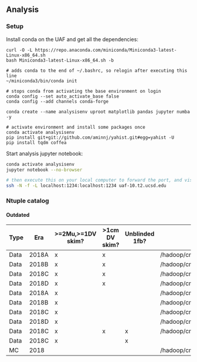 ## Analysis

### Setup

Install conda on the UAF and get all the dependencies:
```
curl -O -L https://repo.anaconda.com/miniconda/Miniconda3-latest-Linux-x86_64.sh
bash Miniconda3-latest-Linux-x86_64.sh -b 

# adds conda to the end of ~/.bashrc, so relogin after executing this line
~/miniconda3/bin/conda init

# stops conda from activating the base environment on login
conda config --set auto_activate_base false
conda config --add channels conda-forge

conda create --name analysisenv uproot matplotlib pandas jupyter numba -y

# activate environment and install some packages once
conda activate analysisenv
pip install git+git://github.com/aminnj/yahist.git#egg=yahist -U
pip install tqdm coffea
```

Start analysis jupyter notebook:
```bash
conda activate analysisenv 
jupyter notebook --no-browser

# then execute this on your local computer to forward the port, and visit the url in your browser
ssh -N -f -L localhost:1234:localhost:1234 uaf-10.t2.ucsd.edu
```


### Ntuple catalog

#### Outdated

| Type          | Era           | >=2Mu,>=1DV skim? | >1cm DV skim? | Unblinded 1fb? | Path                                                                                                        | Notes         |
| ------------- | ------------- | -------------     | ------------- | -------------  | -------------                                                                                               | ------------- |
| Data          | 2018A         | x                 | x             |                | /hadoop/cms/store/user/namin/ProjectMetis/ScoutingCaloMuon_Run2018A-v1_RAW_v4skim1cm/                       |               |
| Data          | 2018B         | x                 | x             |                | /hadoop/cms/store/user/namin/ProjectMetis/ScoutingCaloMuon_Run2018B-v1_RAW_v4skim1cm/                       |               |
| Data          | 2018C         | x                 | x             |                | /hadoop/cms/store/user/namin/ProjectMetis/ScoutingCaloMuon_Run2018C-v1_RAW_v4skim1cm/                       |               |
| Data          | 2018D         | x                 | x             |                | /hadoop/cms/store/user/namin/ProjectMetis/ScoutingCaloMuon_Run2018D-v1_RAW_v4skim1cm/                       |               |
| Data          | 2018A         | x                 |               |                | /hadoop/cms/store/user/namin/ProjectMetis/ScoutingCaloMuon_Run2018A-v1_RAW_v4/                              |               |
| Data          | 2018B         | x                 |               |                | /hadoop/cms/store/user/namin/ProjectMetis/ScoutingCaloMuon_Run2018B-v1_RAW_v4/                              |               |
| Data          | 2018C         | x                 |               |                | /hadoop/cms/store/user/namin/ProjectMetis/ScoutingCaloMuon_Run2018C-v1_RAW_v4/                              |               |
| Data          | 2018D         | x                 |               |                | /hadoop/cms/store/user/namin/ProjectMetis/ScoutingCaloMuon_Run2018D-v1_RAW_v4/                              |               |
| Data          | 2018C         | x                 | x             | x              | /hadoop/cms/store/user/namin/ProjectMetis/ScoutingCaloMuon_Run2018skim_2018C_v4_unblind1fb_RAW_vtestskim1cm |               |
| Data          | 2018C         | x                 |               | x              |                                                                                                             |               |
| MC            | 2018          |                   |               |                | /hadoop/cms/store/user/namin/DisplacedMuons/babies/baby_HToZZTo2Mu2X_ctau50mm.root                          | ctau=50mm     |
